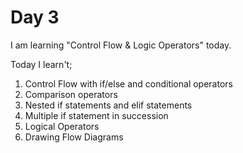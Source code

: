 # Day 3
I am learning "Control Flow & Logic Operators" today.

Today I learn't;
1. Control Flow with if/else and conditional operators
2. Comparison operators
3. Nested if statements and elif statements
4. Multiple if statement in succession
5. Logical Operators
6. Drawing Flow Diagrams
